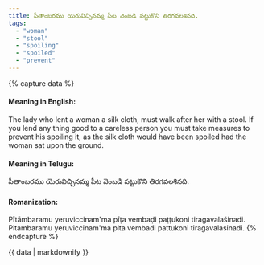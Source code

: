 ```yaml
---
title: పీతాంబరము యెరువిచ్చినమ్మ పీట వెంబడి పట్టుకొని తిరగవలశినది.
tags:
  - "woman"
  - "stool"
  - "spoiling"
  - "spoiled"
  - "prevent"
---
```


{% capture data %}
#### Meaning in English:
The lady who lent a woman a silk cloth, must walk after her with a stool.
If you lend any thing good to a careless person you must take measures to prevent his spoiling it, as the silk cloth would have been spoiled had the woman sat upon the ground.

#### Meaning in Telugu:
పీతాంబరము యెరువిచ్చినమ్మ పీట వెంబడి పట్టుకొని తిరగవలశినది.

#### Romanization:
Pītāmbaramu yeruviccinam'ma pīṭa vembaḍi paṭṭukoni tiragavalaśinadi.
Pitambaramu yeruviccinam'ma pita vembadi pattukoni tiragavalasinadi.
{% endcapture %}

{{ data | markdownify }}

